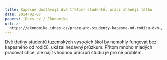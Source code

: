 ```yaml
---
title: Kapesné dostávají dvě třetiny studentů, práci shánějí těžko
date: 2014-02-07
papers: iDnes.cz / Ekonomika
url: >-
  https://ekonomika.idnes.cz/prace-pro-studenty-kapesne-od-rodicu-dvb-/ekonomika.aspx?c=A140207_2031246_ekonomika_skr
---
```

Dvě třetiny studentů tuzemských vysokých škol by nemohly fungovat bez kapesného od rodičů, ukázal nedávný průzkum. Přitom mnoho mladých pracovat chce, ale najít vhodnou práci při studiu je pro ně problém.
